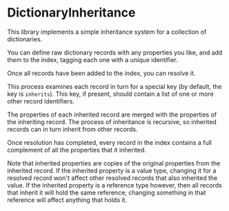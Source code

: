 # DictionaryInheritance

This library implements a simple inheritance system for a collection of dictionaries.

You can define raw dictionary records with any properties you like, and add them to the index, tagging each one with a unique identifier.

Once all records have been added to the index, you can resolve it.

This process examines each record in turn for a special key (by default, the key is `inherits`). This key, if present, should contain a list of one or more other record identifiers.

The properties of each inherited record are merged with the properties of the inheriting record. The process of inheritance is recursive, so inherited records can in turn inherit from other records.   

Once resolution has completed, every record in the index contains a full complement of all the properties that it inherited. 

Note that inherited properties are copies of the original properties from the inherited record. If the inherited property is a value type, changing it for a resolved record won't affect other resolved records that also inherited the value. If the inherited property is a reference type however, then all records that inherit it will hold the same reference; changing something in that reference will affect anything that holds it.   
